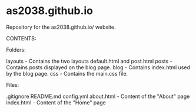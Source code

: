 # as2038.github.io
Repository for the as2038.github.io/ website.

CONTENTS:

Folders:

layouts - Contains the two layouts default.html and post.html
posts - Contains posts displayed on the blog page.
blog - Contains index.html used by the blog page.
css - Contains the main.css file.

Files:

.gitignore
README.md
config.yml
about.html - Content of the "About" page
index.html - Content of the "Home" page

